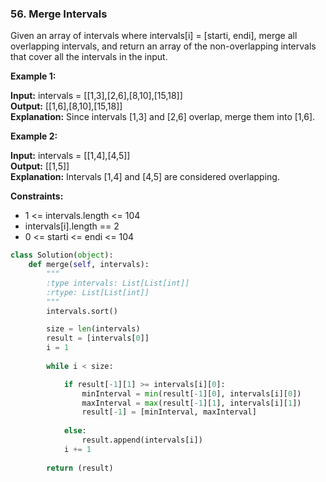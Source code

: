 ### 56. Merge Intervals

Given an array of intervals where intervals[i] = [starti, endi], merge all overlapping intervals, and return an array of the non-overlapping intervals that cover all the intervals in the input.

**Example 1:**

**Input:** intervals = [[1,3],[2,6],[8,10],[15,18]]  
**Output:** [[1,6],[8,10],[15,18]]  
**Explanation:** Since intervals [1,3] and [2,6] overlap, merge them into [1,6].

**Example 2:**

**Input:** intervals = [[1,4],[4,5]]  
**Output:** [[1,5]]  
**Explanation:** Intervals [1,4] and [4,5] are considered overlapping.

**Constraints:**

* 1 <= intervals.length <= 104
* intervals[i].length == 2
* 0 <= starti <= endi <= 104

```python
class Solution(object):
    def merge(self, intervals):
        """
        :type intervals: List[List[int]]
        :rtype: List[List[int]]
        """
        intervals.sort()

        size = len(intervals)
        result = [intervals[0]]
        i = 1
        
        while i < size:

            if result[-1][1] >= intervals[i][0]:
                minInterval = min(result[-1][0], intervals[i][0])
                maxInterval = max(result[-1][1], intervals[i][1])
                result[-1] = [minInterval, maxInterval]
            
            else:
                result.append(intervals[i])
            i += 1
        
        return (result)
```